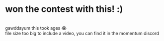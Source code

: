 # won the contest with this! :)
<br>
gawddayum this took ages 😭
<br>
file size too big to include a video, you can find it in the momentum discord
